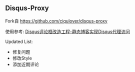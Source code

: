 ## Disqus-Proxy

Fork自 [https://github.com/ciqulover/disqus-proxy ]( https://github.com/ciqulover/disqus-proxy)

使用参考: [ Disqus评论框改造工程-静态博客实现Disqus代理访问]( http://szhshp.org/tech/2017/08/20/jekylldisqusproxy.html)

Updated List:
- 修复问题
- 修改Style
- 添加近期评论